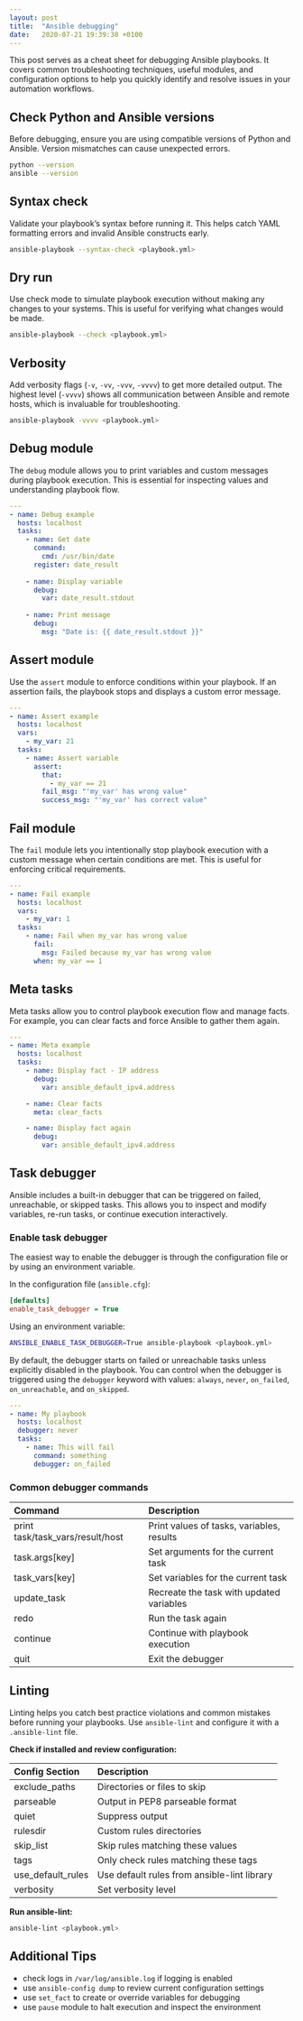 ```yaml
---
layout: post
title:  "Ansible debugging"
date:   2020-07-21 19:39:30 +0100
---
```


This post serves as a cheat sheet for debugging Ansible playbooks. It covers common troubleshooting techniques, useful modules, and configuration options to help you quickly identify and resolve issues in your automation workflows.

## Check Python and Ansible versions

Before debugging, ensure you are using compatible versions of Python and Ansible. Version mismatches can cause unexpected errors.

```bash
python --version
ansible --version
```

## Syntax check

Validate your playbook’s syntax before running it. This helps catch YAML formatting errors and invalid Ansible constructs early.

```bash
ansible-playbook --syntax-check <playbook.yml>
```

## Dry run

Use check mode to simulate playbook execution without making any changes to your systems. This is useful for verifying what changes would be made.

```bash
ansible-playbook --check <playbook.yml>
```

## Verbosity

Add verbosity flags (`-v`, `-vv`, `-vvv`, `-vvvv`) to get more detailed output. The highest level (`-vvvv`) shows all communication between Ansible and remote hosts, which is invaluable for troubleshooting.

```bash
ansible-playbook -vvvv <playbook.yml>
```

## Debug module

The `debug` module allows you to print variables and custom messages during playbook execution. This is essential for inspecting values and understanding playbook flow.

```yaml
---
- name: Debug example
  hosts: localhost
  tasks:
    - name: Get date
      command:
        cmd: /usr/bin/date
      register: date_result
    
    - name: Display variable
      debug:
        var: date_result.stdout
    
    - name: Print message
      debug:
        msg: "Date is: {{ date_result.stdout }}"
```

## Assert module

Use the `assert` module to enforce conditions within your playbook. If an assertion fails, the playbook stops and displays a custom error message.

```yaml
---
- name: Assert example
  hosts: localhost
  vars:
    - my_var: 21
  tasks:
    - name: Assert variable
      assert:
        that:
          - my_var == 21
        fail_msg: "'my_var' has wrong value"
        success_msg: "'my_var' has correct value"
```

## Fail module

The `fail` module lets you intentionally stop playbook execution with a custom message when certain conditions are met. This is useful for enforcing critical requirements.

```yaml
---
- name: Fail example
  hosts: localhost
  vars:
    - my_var: 1
  tasks:
    - name: Fail when my_var has wrong value
      fail:
        msg: Failed because my_var has wrong value
      when: my_var == 1
```

## Meta tasks

Meta tasks allow you to control playbook execution flow and manage facts. For example, you can clear facts and force Ansible to gather them again.

```yaml
---
- name: Meta example
  hosts: localhost
  tasks:
    - name: Display fact - IP address
      debug:
        var: ansible_default_ipv4.address

    - name: Clear facts
      meta: clear_facts

    - name: Display fact again
      debug:
        var: ansible_default_ipv4.address
```

## Task debugger

Ansible includes a built-in debugger that can be triggered on failed, unreachable, or skipped tasks. This allows you to inspect and modify variables, re-run tasks, or continue execution interactively.

### Enable task debugger

The easiest way to enable the debugger is through the configuration file or by using an environment variable.

In the configuration file (`ansible.cfg`):
```ini
[defaults]
enable_task_debugger = True
```

Using an environment variable:
```bash
ANSIBLE_ENABLE_TASK_DEBUGGER=True ansible-playbook <playbook.yml>
```

By default, the debugger starts on failed or unreachable tasks unless explicitly disabled in the playbook. You can control when the debugger is triggered using the `debugger` keyword with values: `always`, `never`, `on_failed`, `on_unreachable`, and `on_skipped`.

```yaml
---
- name: My playbook
  hosts: localhost
  debugger: never
  tasks:
    - name: This will fail
      command: something
      debugger: on_failed
```

### Common debugger commands

| Command                           | Description                                 |
|:----------------------------------|:--------------------------------------------|
| print task/task_vars/result/host  | Print values of tasks, variables, results   |
| task.args[key]                    | Set arguments for the current task          |
| task_vars[key]                    | Set variables for the current task          |
| update_task                       | Recreate the task with updated variables    |
| redo                              | Run the task again                          |
| continue                          | Continue with playbook execution            |
| quit                              | Exit the debugger                           |

## Linting

Linting helps you catch best practice violations and common mistakes before running your playbooks. Use `ansible-lint` and configure it with a `.ansible-lint` file.

**Check if installed and review configuration:**

| Config Section    | Description                                      |
|:------------------|:-------------------------------------------------|
| exclude_paths     | Directories or files to skip                     |
| parseable         | Output in PEP8 parseable format                  |
| quiet             | Suppress output                                  |
| rulesdir          | Custom rules directories                         |
| skip_list         | Skip rules matching these values                 |
| tags              | Only check rules matching these tags             |
| use_default_rules | Use default rules from ansible-lint library      |
| verbosity         | Set verbosity level                              |

**Run ansible-lint:**
```bash
ansible-lint <playbook.yml>
```

## Additional Tips

- check logs in `/var/log/ansible.log` if logging is enabled
- use `ansible-config dump` to review current configuration settings
- use `set_fact` to create or override variables for debugging
- use `pause` module to halt execution and inspect the environment
